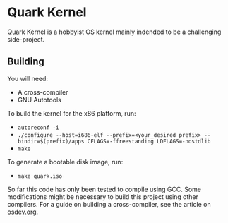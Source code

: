 # Quark Kernel

Quark Kernel is a hobbyist OS kernel mainly indended to be a challenging side-project.

## Building

You will need:
- A cross-compiler
- GNU Autotools

To build the kernel for the x86 platform, run:
- `autoreconf -i`
- `./configure --host=i686-elf --prefix=<your_desired_prefix> --bindir=$(prefix)/apps CFLAGS=-ffreestanding LDFLAGS=-nostdlib`
- `make`

To generate a bootable disk image, run:
- `make quark.iso`

So far this code has only been tested to compile using GCC. Some modifications might be necessary to build this project using other compilers. For a guide on building
a cross-compiler, see the article on [osdev.org](https://wiki.osdev.org/GCC_Cross-Compiler).